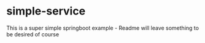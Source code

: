# simple-service
This is a super simple springboot example - Readme will leave something to be desired of course
